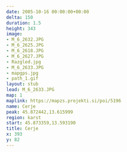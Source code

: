 ```yaml
---
date: 2005-10-16 00:00:00+00:00
delta: 150
duration: 1.5
height: 343
image:
- M_6_2632.JPG
- M_6_2625.JPG
- M_6_2618.JPG
- M_6_2627.JPG
- Razgled.jpg
- M_6_2633.JPG
- mapgps.jpg
- path_1.gif
layout: stub
lead: M_6_2633.JPG
map: 1
maplink: https://mapzs.projekti.si/poi/5196
name: Cerje
peak: 45.872442,13.615999
region: karst
start: 45.873359,13.593190
title: Cerje
x: 393
y: 82
---
```

